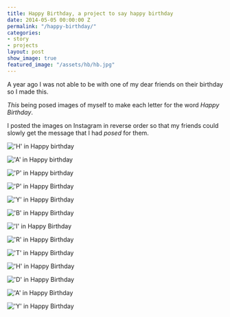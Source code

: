 ```yaml
---
title: Happy Birthday, a project to say happy birthday
date: 2014-05-05 00:00:00 Z
permalink: "/happy-birthday/"
categories:
- story
- projects
layout: post
show_image: true
featured_image: "/assets/hb/hb.jpg"
---
```


A year ago I was not able to be with one of my dear friends on their birthday so I made this.

_This_ being posed images of myself to make each letter for the word _Happy Birthday_.

I posted the images on Instagram in reverse order so that my friends could slowly get the message that I had _posed_ for them.

!['H' in Happy birthday](/assets/hb/h.jpg)

!['A' in Happy birthday](/assets/hb/a.jpg)

!['P' in Happy birthday](/assets/hb/p.jpg)

!['P' in Happy Birthday](/assets/hb/p2.jpg)

!['Y' in Happy Birthday](/assets/hb/y.jpg)

!['B' in Happy Birthday](/assets/hb/b.jpg)

!['I' in Happy Birthday](/assets/hb/i.jpg)

!['R' in Happy Birthday](/assets/hb/r.jpg)

!['T' in Happy Birthday](/assets/hb/t.jpg)

!['H' in Happy Birthday](/assets/hb/h.jpg)

!['D' in Happy Birthday](/assets/hb/d.jpg)

!['A' in Happy Birthday](/assets/hb/a.jpg)

!['Y' in Happy Birthday](/assets/hb/y2.jpg)
